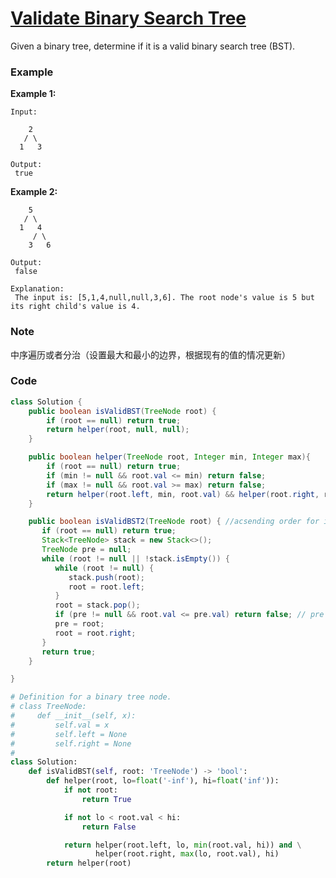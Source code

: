 # [Validate Binary Search Tree](https://leetcode.com/problems/validate-binary-search-tree/description/)

Given a binary tree, determine if it is a valid binary search tree \(BST\).

### Example

**Example 1:**

```
Input:

    2
   / \
  1   3

Output:
 true
```

**Example 2:**

```
    5
   / \
  1   4
     / \
    3   6

Output:
 false

Explanation:
 The input is: [5,1,4,null,null,3,6]. The root node's value is 5 but its right child's value is 4.
```

### Note

中序遍历或者分治（设置最大和最小的边界，根据现有的值的情况更新）

### Code

```java
class Solution {
    public boolean isValidBST(TreeNode root) {
        if (root == null) return true;
        return helper(root, null, null);
    }

    public boolean helper(TreeNode root, Integer min, Integer max){
        if (root == null) return true;
        if (min != null && root.val <= min) return false;
        if (max != null && root.val >= max) return false;
        return helper(root.left, min, root.val) && helper(root.right, root.val, max);
    }

    public boolean isValidBST2(TreeNode root) { //acsending order for inorder BST
       if (root == null) return true;
       Stack<TreeNode> stack = new Stack<>();
       TreeNode pre = null;
       while (root != null || !stack.isEmpty()) {
          while (root != null) {
             stack.push(root);
             root = root.left;
          }
          root = stack.pop();
          if (pre != null && root.val <= pre.val) return false; // pre is the one before root is current one 
          pre = root;
          root = root.right;
       }
       return true;
    }

}
```

```py
# Definition for a binary tree node.
# class TreeNode:
#     def __init__(self, x):
#         self.val = x
#         self.left = None
#         self.right = None
# 
class Solution:
    def isValidBST(self, root: 'TreeNode') -> 'bool':
        def helper(root, lo=float('-inf'), hi=float('inf')):
            if not root:
                return True

            if not lo < root.val < hi:
                return False

            return helper(root.left, lo, min(root.val, hi)) and \
                   helper(root.right, max(lo, root.val), hi)
        return helper(root)
```




